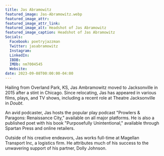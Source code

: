 ```yaml
---
title: Jas Abramowitz
featured_image: Jas-Abramowitz.webp
featured_image_attr: 
featured_image_attr_link: 
featured_image_alt: Headshot of Jas Abramowitz
featured_image_caption: Headshot of Jas Abramowitz
Socials:
  Facebook: poetryjazzman
  Twitter: jasabramowitz
  Instagram: 
  LinkedIn: 
  IBDB: 
  IMDb: nm7004545
  Website: 
date: 2023-09-08T00:00:00-04:00
---
```

Hailing from Overland Park, KS, Jas Ambramowitz moved to Jacksonville in 2015 after a stint in Chicago. Since relocating, Jas has appeared in various films, plays, and TV shows, including a recent role at Theatre Jacksonville in *Doubt*. 

An avid podcaster, Jas hosts the popular play podcast "Prowlers & Paragons: Renaissance City," available on all major platforms. He is also a published poet with his book "Purposefully Unintentional," available through Spartan Press and online retailers.

Outside of his creative endeavors, Jas works full-time at Magellan Transport Inc, a logistics firm. He attributes much of his success to the unwavering support of his partner, Dolly Johnson. 
